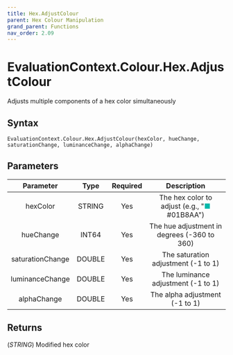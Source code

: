```yaml
---
title: Hex.AdjustColour
parent: Hex Colour Manipulation
grand_parent: Functions
nav_order: 2.09
---
```


# EvaluationContext.Colour.Hex.AdjustColour

Adjusts multiple components of a hex color simultaneously

## Syntax

```dax
EvaluationContext.Colour.Hex.AdjustColour(hexColor, hueChange, saturationChange, luminanceChange, alphaChange)
```

## Parameters

| Parameter | Type | Required | Description |
|:---:|:---:|:---:|:---:|
| hexColor | STRING | Yes | The hex color to adjust (e.g., "<span style="color: #01B8AA">■</span> #01B8AA") |
| hueChange | INT64 | Yes | The hue adjustment in degrees (-360 to 360) |
| saturationChange | DOUBLE | Yes | The saturation adjustment (-1 to 1) |
| luminanceChange | DOUBLE | Yes | The luminance adjustment (-1 to 1) |
| alphaChange | DOUBLE | Yes | The alpha adjustment (-1 to 1) |

## Returns

(*STRING*) Modified hex color